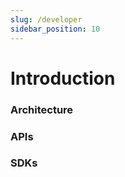 ```yaml
---
slug: /developer
sidebar_position: 10
---
```


# Introduction

<!-- Introduction [TODO] -->

### Architecture

### APIs

### SDKs
